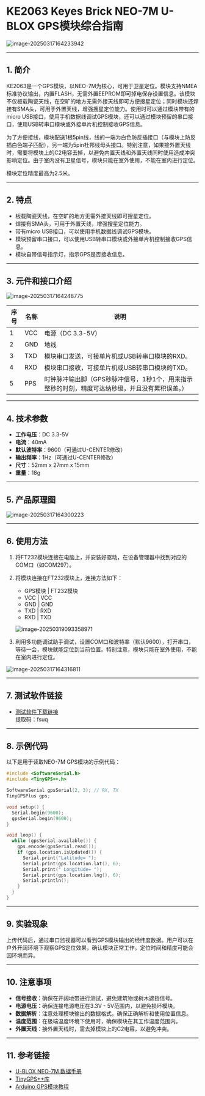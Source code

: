# KE2063 Keyes Brick NEO-7M U-BLOX GPS模块综合指南

![image-20250317164233942](media/image-20250317164233942.png)

---

## 1. 简介
KE2063是一个GPS模块，以NEO-7M为核心，可用于卫星定位。模块支持NMEA标准协议输出，内置FLASH，无需外置EEPROM即可掉电保存设置信息。该模块不仅板载陶瓷天线，在空旷的地方无需外接天线即可方便搜星定位；同时模块还焊接有SMA头，可用于外置天线，增强搜星定位能力。使用时可以通过模块带有的micro USB接口，使用手机数据线调试GPS模块，还可以通过模块预留的串口接口，使用USB转串口模块或外接单片机控制接收GPS信息。

为了方便接线，模块配送1根5pin线，线的一端为白色防反插接口（与模块上防反插白色端子匹配），另一端为5pin杜邦线母头接口。特别注意，如果接外置天线时，需要将模块上的C2电容去掉，以避免内置天线和外置天线同时使用造成冲突影响定位。由于室内没有卫星信号，模块只能在室外使用，不能在室内进行定位。

模块定位精度最高为2.5米。

---

## 2. 特点
- 板载陶瓷天线，在空旷的地方无需外接天线即可搜星定位。
- 焊接有SMA头，可用于外置天线，增强搜星定位能力。
- 带有micro USB接口，可以使用手机数据线调试GPS模块。
- 模块预留串口接口，可以使用USB转串口模块或外接单片机控制接收GPS信息。
- 模块自带信号指示灯，指示GPS是否接收信息。

---

## 3. 元件和接口介绍

![image-20250317164248775](media/image-20250317164248775.png)

| 序号 | 名称 | 说明 |
|------|------|------|
| 1    | VCC  | 电源（DC 3.3-5V） |
| 2    | GND  | 地线 |
| 3    | TXD  | 模块串口发送，可接单片机或USB转串口模块的RXD。 |
| 4    | RXD  | 模块串口接收，可接单片机或USB转串口模块的TXD。 |
| 5    | PPS  | 时钟脉冲输出脚（GPS秒脉冲信号，1秒1个，用来指示整秒的时刻，精度可达纳秒级，并且没有累积误差。） |

---

## 4. 技术参数
- **工作电压**：DC 3.3-5V  
- **电流**：40mA  
- **默认波特率**：9600（可通过U-CENTER修改）  
- **输出频率**：1Hz（可通过U-CENTER修改）  
- **尺寸**：52mm x 27mm x 15mm  
- **重量**：18g  

---

## 5. 产品原理图
![image-20250317164300223](media/image-20250317164300223.png)

---

## 6. 使用方法
1. 将FT232模块连接在电脑上，并安装好驱动，在设备管理器中找到对应的COM口（如COM297）。

2. 将模块连接在FT232模块上，连接方法如下：
   - GPS模块  |  FT232模块
   - VCC       |  VCC
   - GND       |  GND
   - TXD       |  RXD
   - RXD       |  TXD

   ![image-20250319093358971](media/image-20250319093358971.png)

3. 利用多功能调试助手调试，设置COM口和波特率（默认9600），打开串口，等待一会，模块就能定位到当前位置。特别注意，模块只能在室外使用，不能在室内进行定位。

![image-20250317164316811](media/image-20250317164316811.png)

---

## 7. 测试软件链接
- [测试软件下载链接](https://pan.baidu.com/s/17VFO3sUWwxN69iYw9yylrA)  
  提取码：fsuq

---

## 8. 示例代码
以下是用于读取NEO-7M GPS模块的示例代码：
```cpp
#include <SoftwareSerial.h>
#include <TinyGPS++.h>

SoftwareSerial gpsSerial(2, 3); // RX, TX
TinyGPSPlus gps;

void setup() {
  Serial.begin(9600);
  gpsSerial.begin(9600);
}

void loop() {
  while (gpsSerial.available()) {
    gps.encode(gpsSerial.read());
    if (gps.location.isUpdated()) {
      Serial.print("Latitude= ");
      Serial.print(gps.location.lat(), 6);
      Serial.print(" Longitude= ");
      Serial.print(gps.location.lng(), 6);
      Serial.println();
    }
  }
}
```

---

## 9. 实验现象
上传代码后，通过串口监视器可以看到GPS模块输出的经纬度数据。用户可以在户外开阔环境下观察GPS定位效果，确认模块正常工作。定位时间和精度可能会因环境而异。

---

## 10. 注意事项
- **信号接收**：确保在开阔地带进行测试，避免建筑物或树木遮挡信号。
- **电源电压**：确保连接电源电压在3.3V - 5V范围内，以避免损坏模块。
- **数据解析**：注意处理模块输出的数据格式，确保正确解析和使用位置信息。
- **温度范围**：在极端温度环境下使用时，确保模块在其工作温度范围内。
- **外置天线**：接外置天线时，需去掉模块上的C2电容，以避免冲突。

---

## 11. 参考链接
- [U-BLOX NEO-7M 数据手册](https://www.u-blox.com/en/product/neo-7-global-navigationsatellite-system-gps-module)
- [TinyGPS++库](https://github.com/mikalhart/TinyGPSPlus)
- [Arduino GPS模块教程](https://www.arduino.cc/en/Tutorial/LibraryExamples/TinyGPS)